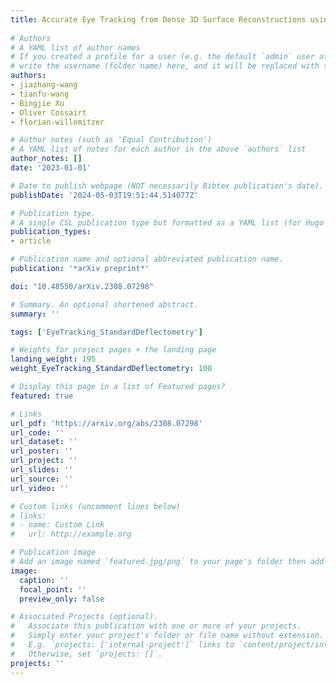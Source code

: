 ```yaml
---
title: Accurate Eye Tracking from Dense 3D Surface Reconstructions using Single-Shot Deflectometry
  
# Authors
# A YAML list of author names
# If you created a profile for a user (e.g. the default `admin` user at `content/authors/admin/`), 
# write the username (folder name) here, and it will be replaced with their full name and linked to their profile.
authors:
- jiazhang-wang
- tianfu-wang
- Bingjie Xu
- Oliver Cossairt
- florian-willomitzer

# Author notes (such as 'Equal Contribution')
# A YAML list of notes for each author in the above `authors` list
author_notes: []
date: '2023-01-01'

# Date to publish webpage (NOT necessarily Bibtex publication's date).
publishDate: '2024-05-03T19:51:44.514077Z'

# Publication type.
# A single CSL publication type but formatted as a YAML list (for Hugo requirements).
publication_types:
- article

# Publication name and optional abbreviated publication name.
publication: '*arXiv preprint*'

doi: "10.48550/arXiv.2308.07298"

# Summary. An optional shortened abstract.
summary: ''

tags: ['EyeTracking_StandardDeflectometry']

# Weights for project pages + the landing page
landing_weight: 195
weight_EyeTracking_StandardDeflectometry: 100

# Display this page in a list of Featured pages?
featured: true

# Links
url_pdf: 'https://arxiv.org/abs/2308.07298'
url_code: ''
url_dataset: ''
url_poster: ''
url_project: ''
url_slides: ''
url_source: ''
url_video: ''

# Custom links (uncomment lines below)
# links:
# - name: Custom Link
#   url: http://example.org

# Publication image
# Add an image named `featured.jpg/png` to your page's folder then add a caption below.
image:
  caption: ''
  focal_point: ''
  preview_only: false

# Associated Projects (optional).
#   Associate this publication with one or more of your projects.
#   Simply enter your project's folder or file name without extension.
#   E.g. `projects: ['internal-project']` links to `content/project/internal-project/index.md`.
#   Otherwise, set `projects: []`.
projects: ''
---
```

